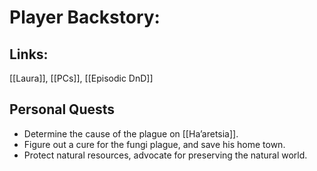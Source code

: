 # Player Backstory:

## Links:
[[Laura]], [[PCs]], [[Episodic DnD]]

## Personal Quests
- Determine the cause of the plague on [[Ha’aretsia]].
- Figure out a cure for the fungi plague, and save his home town. 
- Protect natural resources, advocate for preserving the natural world. 